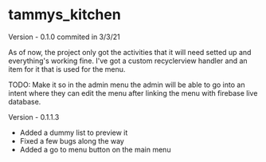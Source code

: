 # tammys_kitchen

  Version - 0.1.0
  commited in 3/3/21
  
  
As of now, the project only got the activities that it will need setted up and everything's working fine.
I've got a custom recyclerview handler and an item for it that is used for the menu.

TODO: Make it so in the admin menu the admin will be able to go into an intent where they can edit the menu after linking the menu with firebase live database.


  Version - 0.1.1.3
  - Added a dummy list to preview it
  - Fixed a few bugs along the way
  - Added a go to menu button on the main menu
